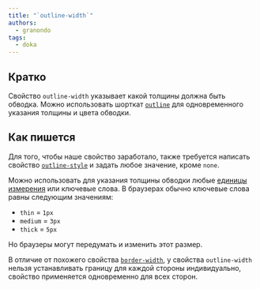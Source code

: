 ```yaml
---
title: "`outline-width`"
authors:
  - granondo
tags:
  - doka
---
```


## Кратко

Свойство `outline-width` указывает какой толщины должна быть обводка. Можно использовать шорткат [`outline`](/css/outline/) для одновременного указания толщины и цвета обводки.

## Как пишется

Для того, чтобы наше свойство заработало, также требуется написать свойство [`outline-style`](/css/outline-style/) и задать любое значение, кроме `none`.

Можно использовать для указания толщины обводки любые [единицы измерения](/css/numeric-types/) или ключевые слова. В браузерах обычно ключевые слова равны следующим значениям:

- `thin` = `1px`
- `medium` = `3px`
- `thick` = `5px`

Но браузеры могут передумать и изменить этот размер.

В отличие от похожего свойства [`border-width`](/css/border-width/), у свойства `outline-width` нельзя устанавливать границу для каждой стороны индивидуально, свойство применяется одновременно для всех сторон.
